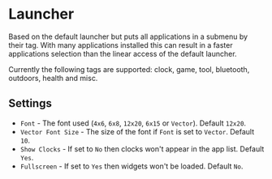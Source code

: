 Launcher
========

Based on the default launcher but puts all applications in a submenu by their tag.
With many applications installed this can result in a faster applications selection than the linear access of the default launcher.

Currently the following tags are supported: clock, game, tool, bluetooth, outdoors, health and misc.

Settings
--------

- `Font` - The font used (`4x6`, `6x8`, `12x20`, `6x15` or `Vector`). Default `12x20`.
- `Vector Font Size` - The size of the font if `Font` is set to `Vector`. Default `10`.
- `Show Clocks` -  If set to `No` then clocks won't appear in the app list. Default `Yes`.
- `Fullscreen` - If set to `Yes` then widgets won't be loaded. Default `No`.

